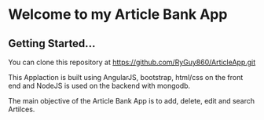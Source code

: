 # Welcome to my Article Bank App 

## Getting Started...

You can clone this repository at https://github.com/RyGuy860/ArticleApp.git

This Applaction is built using AngularJS, bootstrap, html/css on the front end and NodeJS is used on the backend with mongodb.

The main objective of the Article Bank App is to add, delete, edit and search Artilces.


